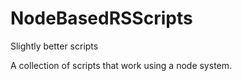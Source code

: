 # NodeBasedRSScripts
Slightly better scripts

A collection of scripts that work using a node system.

